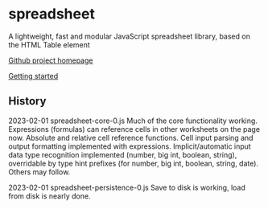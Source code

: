 # spreadsheet
A lightweight, fast and modular JavaScript spreadsheet library, based on the HTML Table element

[Github project homepage](https://bassmationcode.github.io/spreadsheet/index.htm)  

[Getting started](https://bassmationcode.github.io/spreadsheet/getting-started.htm)  

## History

2023-02-01  spreadsheet-core-0.js  Much of the core functionality working. Expressions (formulas) can reference cells in other worksheets on the page now. Absolute and relative cell reference functions. Cell input parsing and output formatting implemented with expressions. Implicit/automatic input data type recognition implemented (number, big int, boolean, string), overridable by type hint prefixes (for number, big int, boolean, string, date). Others may follow.

2023-02-01  spreadsheet-persistence-0.js  Save to disk is working, load from disk is nearly done.
